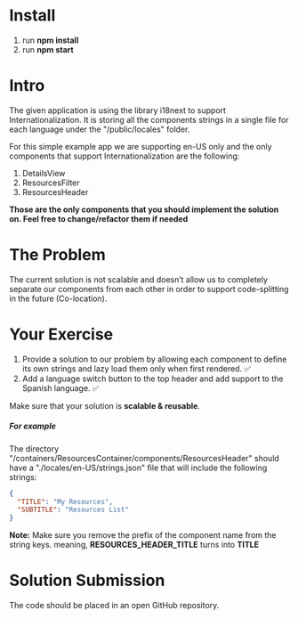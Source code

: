 # Install

1. run **npm install**
2. run **npm start**

# Intro

The given application is using the library i18next to support Internationalization.
It is storing all the components strings in a single file for each language under the "/public/locales" folder.

For this simple example app we are supporting en-US only and the only components that support Internationalization are the following:

1. DetailsView
2. ResourcesFilter
3. ResourcesHeader

**Those are the only components that you should implement the solution on. Feel free to change/refactor them if needed**

# The Problem

The current solution is not scalable and doesn’t allow us to completely separate our components from each other in order to support code-splitting in the future (Co-location).

# Your Exercise

1. Provide a solution to our problem by allowing each component to define its own strings and lazy load them only when first rendered. ✅
2. Add a language switch button to the top header and add support to the Spanish language. ✅


Make sure that your solution is **scalable & reusable**.

##### For example

The directory "/containers/ResourcesContainer/components/ResourcesHeader" should have a "./locales/en-US/strings.json" file that will include the following strings:

```json
{
  "TITLE": "My Resources",
  "SUBTITLE": "Resources List"
}
```

**Note:** Make sure you remove the prefix of the component name from the string keys.
meaning, **RESOURCES_HEADER_TITLE** turns into **TITLE**

# Solution Submission

The code should be placed in an open GitHub repository.
